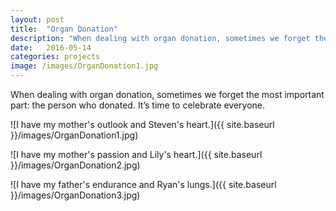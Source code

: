 ```yaml
---
layout: post
title:  "Organ Donation"
description: "When dealing with organ donation, sometimes we forget the most important part: the person who donated. It’s time to celebrate everyone."
date:   2016-05-14
categories: projects
image: /images/OrganDonation1.jpg
---
```


When dealing with organ donation, sometimes we forget the most important part: the person who donated. It’s time to celebrate everyone.

![I have my mother's outlook and Steven's heart.]({{ site.baseurl }}/images/OrganDonation1.jpg)

![I have my mother's passion and Lily's heart.]({{ site.baseurl }}/images/OrganDonation2.jpg)

![I have my father's endurance and Ryan's lungs.]({{ site.baseurl }}/images/OrganDonation3.jpg)
